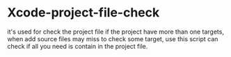 # Xcode-project-file-check

it's used for check the project file
if the project have more than one targets, when add source files may miss to check some target, use this script can check if all you need is contain in the project file.
